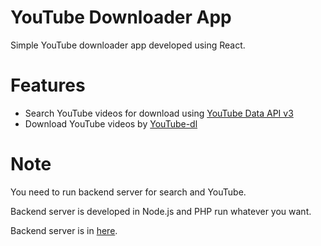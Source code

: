 # YouTube Downloader App

Simple YouTube downloader app developed using React.

# Features

- Search YouTube videos for download using [YouTube Data API v3](https://developers.google.com/youtube/v3/getting-started)
- Download YouTube videos by [YouTube-dl](https://github.com/ytdl-org/youtube-dl)

# Note

You need to run backend server for search and YouTube.

Backend server is developed in Node.js and PHP run whatever you want.

Backend server is in [here](server).
